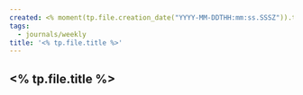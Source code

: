 ```yaml
---
created: <% moment(tp.file.creation_date("YYYY-MM-DDTHH:mm:ss.SSSZ")).toISOString() %>
tags:
  - journals/weekly
title: '<% tp.file.title %>'
---
```


## <% tp.file.title %>